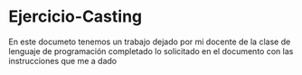 # Ejercicio-Casting
En este documeto tenemos un trabajo dejado por mi docente de la clase de lenguaje de programación completado lo solicitado en el documento con las instrucciones que me a dado
